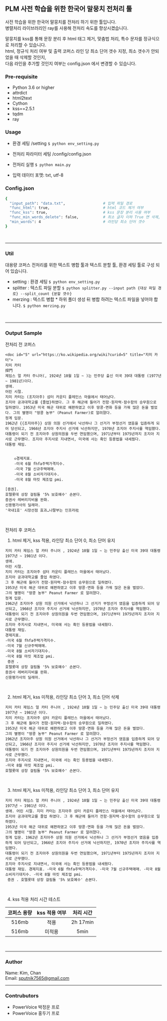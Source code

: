 ## PLM 사전 학습을 위한 한국어 말뭉치 전처리 툴

사전 학습을 위한 한국어 말뭉치를 전처리 하기 위한 툴입니다.  
병렬처리 라이브러리인 ray를 사용해 전처리 속도를 향상시켰습니다.

말뭉치를 kss를 통해 문장 분리 후 html 태그 제거, 맞춤법 처리, 특수 문자를 정규식으로 처리할 수 있습니다.  
html, 정규식 처리 여부 및 출력 코퍼스 라인 당 최소 단어 갯수 지정, 최소 갯수가 안되었을 때 삭제할 것인지,   
다음 라인을 추가할 것인지 여부는  config.json 에서 변경할 수 있습니다.


### Pre-requisite

- Python 3.6 or higher
- attrdict
- html2text
- Cython
- kss==2.5.1
- tqdm
- ray

### Usage

- 환경 세팅 /setting
``` $ python env_setting.py ```

- 전처리 파라미터 세팅 /config/config.json

- 전처리 실행 ``` $ python main.py ```

- 입력 데이터 포맷: txt, utf-8


### Config.json
```bash
{
  "input_path": "data.txt",                 # 입력 파일 경로
  "func_html": true,                        # html 코드 제거 여부
  "func_kss": true,                         # kss 문장 분리 사용 여부
  "func_min_words_delete": false,           # 최소 글자 이하 True 면 삭제, False 면 최소 글자 충족 까지 다음 라인을 붙임 
  "min_words": 4                            # 라인당 최소 단어 갯수
}
```
<br/>


----

### Util
대용량 코퍼스 전처리를 위한 텍스트 병합 툴과 텍스트 분할 툴, 환경 세팅 툴로 구성 되어 있습니다.
- setting : 환경 세팅  ```$ python env_setting.py```
- splitter : 텍스트 파일 분할 ```$ python splitter.py --input path {대상 파일 경로} --split_count {분할 갯수}```
- merzing : 텍스트 병합 * 하위 폴더 생성 뒤 병합 하려는 텍스트 파일을 넣어야 합니다.  ```$ python merzing.py```

<br/>

----
### Output Sample


전처리 전 코퍼스
```
<doc id="5" url="https://ko.wikipedia.org/wiki?curid=5" title="지미 카터">
지미 카터
捍門
제임스 얼 카터 주니어(, 1924년 10월 1일 ~ )는 민주당 출신 미국 39대 대통령 (1977년 ~ 1981년)이다.
생애.
어린 시절.
지미 카터는 (조지아주) 섬터 카운티 플레인스 마을에서 태어났다.
조지아 공과대학교를 {졸업}하였다. 그 후 해군에 들어가 전함·원자력·잠수함의 승무원으로 일하였다. 1953년 미국 해군 대위로 예편하였고 이후 땅콩·면화 등을 가꿔 많은 돈을 벌었다. 그의 별명이 "땅콩 농부" (Peanut Farmer)로 알려졌다.
정계 입문.
1962년 {{조지아주}} 상원 의원 선거에서 낙선하나 그 선거가 부정선거 였음을 입증하게 되어 당선되고, 1966년 조지아 주지사 선거에 낙선하지만, 1970년 조지아 주지사를 역임했다. 대통령이 되기 전 조지아주 상원의원을 두번 연임했으며, 1971년부터 1975년까지 조지아 지사로 근무했다. 조지아 주지사로 지내면서, 미국에 사는 흑인 등용법을 내세웠다.
대통령 재임.


	◇경제지표.
	-미국 6월 fhfa주택가격지수.
	-미국 7월 신규주택매매.
	-미국 8월 소비자기대지수.
	-미국 8월 마킷 제조업 pmi.

[증권].
호텔롯데 상장 걸림돌 '5% 보호예수' 손본다.
증권사 레버리지비율 완화.
신용평가사의 딜레마.
'국내1호' 시장선점 효과…나팔부는 인프라社
```
<br/>

전처리 후 코퍼스
1) html 제거, kss 적용, 라인당 최소 단어 0, 최소 단어 유지
```
지미 카터 제임스 얼 카터 주니어 , 1924년 10월 1일 ~ 는 민주당 출신 미국 39대 대통령 1977년 ~ 1981년 이다.
생애.
어린 시절.
지미 카터는 조지아주 섬터 카운티 플레인스 마을에서 태어났다.
조지아 공과대학교를 졸업 하였다.
그 후 해군에 들어가 전함·원자력·잠수함의 승무원으로 일하였다.
1953년 미국 해군 대위로 예편하였고 이후 땅콩·면화 등을 가꿔 많은 돈을 벌었다.
그의 별명이 "땅콩 농부" Peanut Farmer 로 알려졌다.
정계 입문.
1962년 조지아주 상원 의원 선거에서 낙선하나 그 선거가 부정선거 였음을 입증하게 되어 당선되고, 1966년 조지아 주지사 선거에 낙선하지만, 1970년 조지아 주지사를 역임했다.
대통령이 되기 전 조지아주 상원의원을 두번 연임했으며, 1971년부터 1975년까지 조지아 지사로 근무했다.
조지아 주지사로 지내면서, 미국에 사는 흑인 등용법을 내세웠다.
대통령 재임.
경제지표.
-미국 6월 fhfa주택가격지수.
-미국 7월 신규주택매매.
-미국 8월 소비자기대지수.
-미국 8월 마킷 제조업 pmi.
 증권 .
호텔롯데 상장 걸림돌 '5% 보호예수' 손본다.
증권사 레버리지비율 완화.
신용평가사의 딜레마.
```
<br/>

2) html 제거, kss 미적용, 라인당 최소 단어 3, 최소 단어 삭제
```
지미 카터 제임스 얼 카터 주니어 , 1924년 10월 1일 ~ 는 민주당 출신 미국 39대 대통령 1977년 ~ 1981년 이다.
지미 카터는 조지아주 섬터 카운티 플레인스 마을에서 태어났다.
그 후 해군에 들어가 전함·원자력·잠수함의 승무원으로 일하였다.
1953년 미국 해군 대위로 예편하였고 이후 땅콩·면화 등을 가꿔 많은 돈을 벌었다.
그의 별명이 "땅콩 농부" Peanut Farmer 로 알려졌다.
1962년 조지아주 상원 의원 선거에서 낙선하나 그 선거가 부정선거 였음을 입증하게 되어 당선되고, 1966년 조지아 주지사 선거에 낙선하지만, 1970년 조지아 주지사를 역임했다.
대통령이 되기 전 조지아주 상원의원을 두번 연임했으며, 1971년부터 1975년까지 조지아 지사로 근무했다.
조지아 주지사로 지내면서, 미국에 사는 흑인 등용법을 내세웠다.
-미국 8월 마킷 제조업 pmi.
호텔롯데 상장 걸림돌 '5% 보호예수' 손본다.
```
<br/>

3) html 제거, kss 미적용, 라인당 최소 단어 3, 최소 단어 유지
```
지미 카터 제임스 얼 카터 주니어 , 1924년 10월 1일 ~ 는 민주당 출신 미국 39대 대통령 1977년 ~ 1981년 이다.
생애. 어린 시절. 지미 카터는 조지아주 섬터 카운티 플레인스 마을에서 태어났다.
조지아 공과대학교를 졸업 하였다. 그 후 해군에 들어가 전함·원자력·잠수함의 승무원으로 일하였다.
1953년 미국 해군 대위로 예편하였고 이후 땅콩·면화 등을 가꿔 많은 돈을 벌었다.
그의 별명이 "땅콩 농부" Peanut Farmer 로 알려졌다.
정계 입문. 1962년 조지아주 상원 의원 선거에서 낙선하나 그 선거가 부정선거 였음을 입증하게 되어 당선되고, 1966년 조지아 주지사 선거에 낙선하지만, 1970년 조지아 주지사를 역임했다.
대통령이 되기 전 조지아주 상원의원을 두번 연임했으며, 1971년부터 1975년까지 조지아 지사로 근무했다.
조지아 주지사로 지내면서, 미국에 사는 흑인 등용법을 내세웠다.
대통령 재임. 경제지표. -미국 6월 fhfa주택가격지수. -미국 7월 신규주택매매. -미국 8월 소비자기대지수. -미국 8월 마킷 제조업 pmi.
 증권 . 호텔롯데 상장 걸림돌 '5% 보호예수' 손본다.

```
<br/>

4) kss 적용 처리 시간 테스트

|  코퍼스 용량  | kss 적용 여부 |   처리 시간   |
|:--------:|:---------:|:---------:|
|  516mb   |    적용     | 2h 17min  |
|  516mb   |    미적용    |   5min    |
<br/>

----
### Author
Name: Kim, Chan  
Email: sputnik7565@gmail.com
<br/>

----
### Contrubutors
- PowerVoice 박정운 프로
- PowerVoice 홍두기 프로

